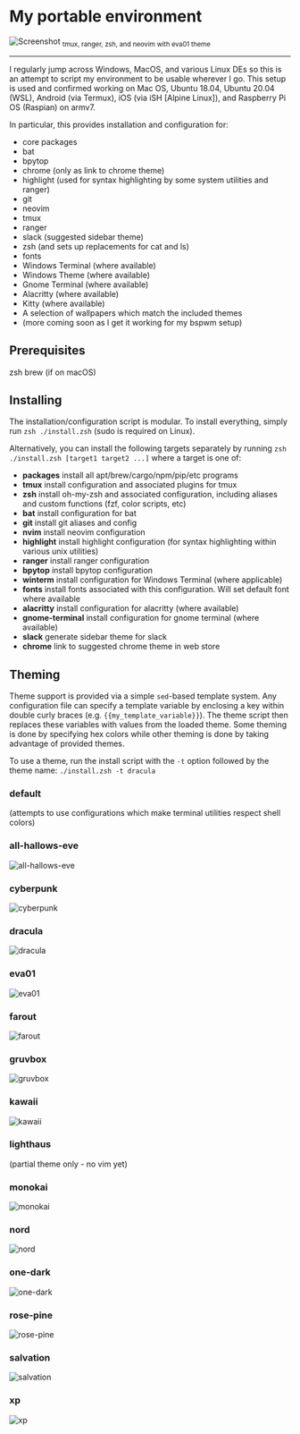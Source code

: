 # My portable environment

<img src="./_res/eva01-theme.png" alt="Screenshot">
<sub>tmux, ranger, zsh, and neovim with eva01 theme</sub>

<hr>
I regularly jump across Windows, MacOS, and various Linux DEs so this is an attempt to script my environment to be usable wherever I go. This
setup is used and confirmed working on Mac OS, Ubuntu 18.04, Ubuntu 20.04 (WSL), Android (via Termux), iOS (via iSH [Alpine Linux]), and Raspberry Pi OS (Raspian) on armv7.

In particular, this provides installation and configuration for:

  * core packages
  * bat
  * bpytop
  * chrome (only as link to chrome theme)
  * highlight (used for syntax highlighting by some system utilities and ranger)
  * git
  * neovim
  * tmux
  * ranger
  * slack (suggested sidebar theme)
  * zsh (and sets up replacements for cat and ls)
  * fonts
  * Windows Terminal (where available)
  * Windows Theme (where available)
  * Gnome Terminal (where available)
  * Alacritty (where available)
  * Kitty (where available)
  * A selection of wallpapers which match the included themes
  * (more coming soon as I get it working for my bspwm setup)

## Prerequisites
zsh
brew (if on macOS)

## Installing
The installation/configuration script is modular. To install everything, simply run `zsh ./install.zsh` (sudo is required on Linux).

Alternatively, you can install the following targets separately by running `zsh ./install.zsh [target1 target2 ...]` where a target is one of:

  * **packages** install all apt/brew/cargo/npm/pip/etc programs
  * **tmux** install configuration and associated plugins for tmux
  * **zsh** install oh-my-zsh and associated configuration, including aliases and custom functions (fzf, color scripts, etc)
  * **bat** install configuration for bat
  * **git** install git aliases and config
  * **nvim** install neovim configuration
  * **highlight** install highlight configuration (for syntax highlighting within various unix utilities)
  * **ranger** install ranger configuration
  * **bpytop** install bpytop configuration
  * **winterm** install configuration for Windows Terminal (where applicable)
  * **fonts** install fonts associated with this configuration. Will set default font where available
  * **alacritty** install configuration for alacritty (where available)
  * **gnome-terminal** install configuration for gnome terminal (where available)
  * **slack** generate sidebar theme for slack
  * **chrome** link to suggested chrome theme in web store

## Theming
Theme support is provided via a simple `sed`-based template system. Any configuration file can specify a template variable by enclosing a key
within double curly braces (e.g. `{{my_template_variable}}`). The theme script then replaces these variables with values from the loaded theme.
Some theming is done by specifying hex colors while other theming is done by taking advantage of provided themes.


To use a theme, run the install script with the `-t` option followed by the theme name: `./install.zsh -t dracula`


### default
(attempts to use configurations which make terminal utilities respect shell colors)

### all-hallows-eve
<img src="./_res/all-hallows-eve-theme.png" alt="all-hallows-eve">

### cyberpunk
<img src="./_res/cyberpunk-theme.png" alt="cyberpunk">

### dracula
<img src="./_res/dracula-theme.png" alt="dracula">

### eva01
<img src="./_res/eva01-theme.png" alt="eva01">

### farout
<img src="./_res/farout-theme.png" alt="farout">

### gruvbox
<img src="./_res/gruvbox-theme.png" alt="gruvbox">

### kawaii
<img src="./_res/kawaii-theme.png" alt="kawaii">

### lighthaus
(partial theme only - no vim yet)

### monokai
<img src="./_res/monokai-theme.png" alt="monokai">

### nord
<img src="./_res/nord-theme.png" alt="nord">

### one-dark
<img src="./_res/one-dark-theme.png" alt="one-dark">

### rose-pine
<img src="./_res/rose-pine-theme.png" alt="rose-pine">

### salvation
<img src="./_res/salvation-theme.png" alt="salvation">

### xp
<img src="./_res/xp-theme.png" alt="xp">
